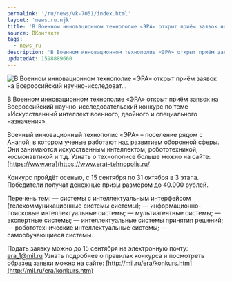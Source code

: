 ```yaml
---
permalink: '/ru/news/vk-7051/index.html'
layout: 'news.ru.njk'
title: 'В Военном инновационном технополие «ЭРА» открыт приём заявок на Всероссийский научно-исследоват'
source: ВКонтакте
tags:
  - news_ru
description: 'В Военном инновационном технополие «ЭРА» открыт приём заявок на Всероссийский научно-исследоват…'
updatedAt: 1598889660
---
```

![В Военном инновационном технополие «ЭРА» открыт приём заявок на Всероссийский научно-исследоват…](https://sun9-23.userapi.com/impg/mPIdir8r5vpz9ZHQwjC3_PBE9GASA29nHnYoaw/4I0rg4dh64Y.jpg?size=1280x853&quality=96&sign=eb6806be160299378373a708f2cad28f&c_uniq_tag=6XdpiMRK6wdUMqPztPmOsCy4f1iLZhUwQpwIvs5u3Hk&type=album)

В Военном инновационном технополие «ЭРА» открыт приём заявок на Всероссийский научно-исследовательский конкурс по теме «Искусственный интеллект военного, двойного и специального назначения».

Военный инновационный технополис «ЭРА» – поселение рядом с Анапой, в котором ученые работают над развитием оборонной сферы. Они занимаются искусственным интеллектом, робототехникой, космонавтикой и т.д. Узнать о технополисе больше можно на сайте: [https://www.era](https://www.era)-tehnopolis.ru/

Конкурс пройдёт осенью, с 15 сентября по 31 октября в 3 этапа. Победители получат денежные призы размером до 40.000 рублей.

Перечень тем:
— системы с интеллектуальным интерфейсом (телекоммуникационные системы системы);
— информационно-поисковые интеллектуальные системы;
— мультиагентные системы;
— экспертные системы;
— интеллектуальные системы принятия решений;
— робототехнические интеллектуальные системы;
— самообучающиеся системы.

Подать заявку можно до 15 сентября на электронную почту: era_1@mil.ru
Узнать подробнее о правилах конкурса и посмотреть образец заявки можно на сайте: [http://mil.ru/era/konkurs.htm](http://mil.ru/era/konkurs.htm)
